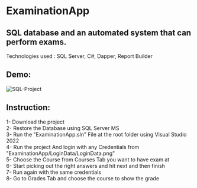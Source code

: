 # ExaminationApp
 ## SQL database and an automated system that can perform exams.  

Technologies used : SQL Server, C#, Dapper, Report Builder  

## Demo:
![SQL-Project](https://user-images.githubusercontent.com/90541446/156373554-d8cfdba5-fc22-4f92-bd4f-8aeaee9a9904.gif)

## Instruction:   
1- Download the project  
2- Restore the Database using SQL Server MS  
3- Run the "ExaminationApp.sln" File at the root folder using Visual Studio 2022  
4- Run the project And login with any Credentials from "ExaminationApp/LoginData/LoginData.png"  
5- Choose the Course from Courses Tab you want to have exam at  
6- Start picking out the right answers and hit next and then finish  
7- Run again with the same credentials  
8- Go to Grades Tab and choose the course to show the grade  
